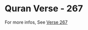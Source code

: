 # Quran Verse - 267 

For more infos, See [Verse 267](https://www.quranbookk.com/quran/search?q=267)
